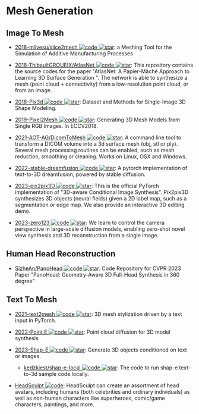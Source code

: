 # Mesh Generation

## Image To Mesh

- [2018-mlivesu/slice2mesh ![code](https://ng-tech.icu/assets/code.svg) ![star](https://img.shields.io/github/stars/mlivesu/slice2mesh)](https://github.com/mlivesu/slice2mesh): a Meshing Tool for the Simulation of Additive Manufacturing Processes

- [2018-ThibaultGROUEIX/AtlasNet ![code](https://ng-tech.icu/assets/code.svg) ![star](https://img.shields.io/github/stars/ThibaultGROUEIX/AtlasNet)](https://github.com/ThibaultGROUEIX/AtlasNet): This repository contains the source codes for the paper "AtlasNet: A Papier-Mâché Approach to Learning 3D Surface Generation ". The network is able to synthesize a mesh (point cloud + connectivity) from a low-resolution point cloud, or from an image.

- [2018-Pix3d ![code](https://ng-tech.icu/assets/code.svg) ![star](https://img.shields.io/github/stars/xingyuansun/pix3d)](https://github.com/xingyuansun/pix3d): Dataset and Methods for Single-Image 3D Shape Modeling.

- [2019-Pixel2Mesh ![code](https://ng-tech.icu/assets/code.svg) ![star](https://img.shields.io/github/stars/nywang16/Pixel2Mesh)](https://github.com/nywang16/Pixel2Mesh): Generating 3D Mesh Models from Single RGB Images. In ECCV2018.

- [2021-AOT-AG/DicomToMesh ![code](https://ng-tech.icu/assets/code.svg) ![star](https://img.shields.io/github/stars/AOT-AG/DicomToMesh)](https://github.com/AOT-AG/DicomToMesh): A command line tool to transform a DICOM volume into a 3d surface mesh (obj, stl or ply). Several mesh processing routines can be enabled, such as mesh reduction, smoothing or cleaning. Works on Linux, OSX and Windows.

- [2022-stable-dreamfusion ![code](https://ng-tech.icu/assets/code.svg) ![star](https://img.shields.io/github/stars/ashawkey/stable-dreamfusion)](https://github.com/ashawkey/stable-dreamfusion): A pytorch implementation of text-to-3D dreamfusion, powered by stable diffusion.

- [2023-pix2pix3D ![code](https://ng-tech.icu/assets/code.svg) ![star](https://img.shields.io/github/stars/dunbar12138/pix2pix3D)](https://github.com/dunbar12138/pix2pix3D): This is the official PyTorch implementation of "3D-aware Conditional Image Synthesis". Pix2pix3D synthesizes 3D objects (neural fields) given a 2D label map, such as a segmentation or edge map. We also provide an interactive 3D editing demo.

- [2023-zero123 ![code](https://ng-tech.icu/assets/code.svg) ![star](https://img.shields.io/github/stars/cvlab-columbia/zero123)](https://github.com/cvlab-columbia/zero123): We learn to control the camera perspective in large-scale diffusion models, enabling zero-shot novel view synthesis and 3D reconstruction from a single image.

## Human Head Reconstruction

- [SizheAn/PanoHead ![code](https://ng-tech.icu/assets/code.svg) ![star](https://img.shields.io/github/stars/SizheAn/PanoHead)](https://github.com/SizheAn/PanoHead): Code Repository for CVPR 2023 Paper "PanoHead: Geometry-Aware 3D Full-Head Synthesis in 360 degree"

## Text To Mesh

- [2021-text2mesh ![code](https://ng-tech.icu/assets/code.svg) ![star](https://img.shields.io/github/stars/threedle/text2mesh)](https://github.com/threedle/text2mesh): 3D mesh stylization driven by a text input in PyTorch.

- [2022-Point·E ![code](https://ng-tech.icu/assets/code.svg) ![star](https://img.shields.io/github/stars/openai/point-e)](https://github.com/openai/point-e): Point cloud diffusion for 3D model synthesis

- [2023-Shap-E ![code](https://ng-tech.icu/assets/code.svg) ![star](https://img.shields.io/github/stars/openai/shap-e)](https://github.com/openai/shap-e): Generate 3D objects conditioned on text or images.

  - [kedzkiest/shap-e-local ![code](https://ng-tech.icu/assets/code.svg) ![star](https://img.shields.io/github/stars/kedzkiest/shap-e-local)](https://github.com/kedzkiest/shap-e-local): The code to run shap-e text-to-3d sample code locally.

- [HeadSculpt ![code](https://ng-tech.icu/assets/code.svg)](https://brandonhan.uk/HeadSculpt/): HeadSculpt can create an assortment of head avatars, including humans (both celebrities and ordinary individuals) as well as non-human characters like superheroes, comic/game characters, paintings, and more.

